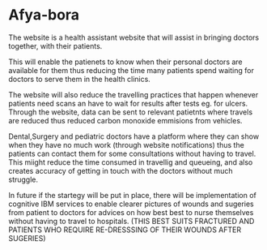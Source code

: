   # Afya-bora
The website is a health assistant website that will assist in bringing doctors together, with their patients.

This will enable the patienets to know when their personal doctors are available for them thus reducing the time 
many patients spend waiting for doctors to serve them in the health clinics. 

The website will also reduce the travelling practices that happen whenever patients need scans an have to wait for 
results after tests eg. for ulcers. Through the website, data can be sent to relevant patietnts where travels are reduced
thus reduced carbon monoxide emmisions from vehicles.

Dental,Surgery and pediatric doctors have a platform where they can show when they have no much work (through website notifications) 
thus the patients can contact them for some consultations without having to travel. This miight reduce the time consumed in travellig 
and queueing, and also creates accuracy of getting in touch with the doctors without much struggle.

In future if the startegy will be put in place, there will be implementation of cognitive IBM services to enable clearer pictures of wounds and sugeries from patient to doctors for advices on how best best to nurse themselves without having to travel to hospitals. (THIS BEST SUITS FRACTURED AND PATIENTS WHO REQUIRE RE-DRESSSING OF THEIR WOUNDS AFTER SUGERIES)
